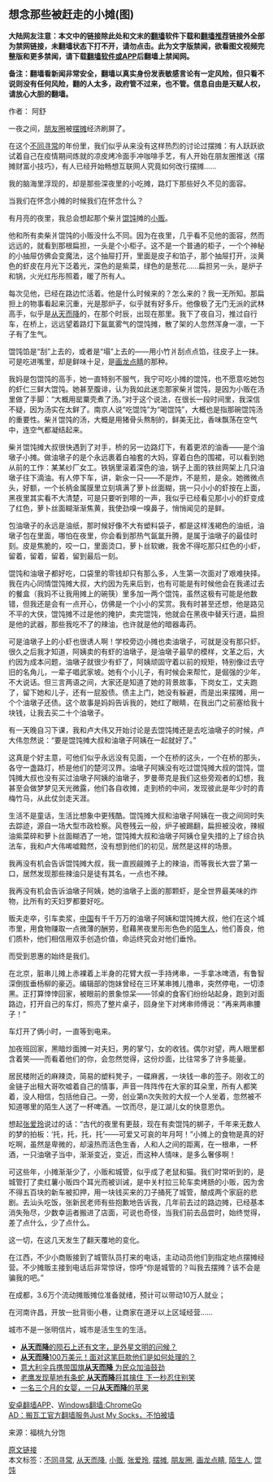  <h2>想念那些被赶走的小摊(图)</h2> <p class="notice"><b>大陆网友注意：本文中的链接除此处和文末的<a href="https://github.com/bannedbook/fanqiang" >翻墙</a>软件下载和<a href="https://github.com/killgcd/justmysocks/blob/master/README.md">翻墙推荐</a>链接外全部为禁网链接，未翻墙状态下打不开，请勿点击。此为文字版禁闻，欲看图文视频完整版和更多禁闻，请下载<a href="https://github.com/bannedbook/fanqiang">翻墙软件或APP</a>后翻墙上禁闻网。</p><p>备注：翻墙看新闻非常安全，翻墙以真实身份发表敏感言论有一定风险，但只看不说则没有任何风险，翻的人太多，政府管不过来，也不管。信息自由是天赋人权，请放心大胆的翻墙。</b></p>  <div class="entry"> <p>作者： 阿舒</p> <p id="conimg">一夜之间，<a href="https://www.bannedbook.org/bnews/tag/%e6%9c%8b%e5%8f%8b%e5%9c%88/" class="st_tag internal_tag" rel="tag" title="标签 朋友圈 下的日志">朋友圈</a>被<a href="https://www.bannedbook.org/bnews/tag/%E6%91%86%E6%91%8A/" class="st_tag internal_tag" rel="tag" title="标签 摆摊 下的日志">摆摊</a>经济刷屏了。</p> <p>在这个<a href="https://www.bannedbook.org/bnews/tag/%E4%B8%8D%E5%90%8C%E5%AF%BB%E5%B8%B8/" class="st_tag internal_tag" rel="tag" title="标签 不同寻常 下的日志">不同寻常</a>的年份里，我们似乎从来没有这样热烈的讨论过摆摊：有人跃跃欲试着自己在疫情期间炼就的凉皮烤冷面手冲咖啡手艺，有人开始在朋友圈推送《摆摊财富小技巧》，有人已经开始畅想互联网人究竟如何改行摆摊……</p> <p>我的脑海里浮现的，却是那些深夜里的小吃摊，路灯下那些好久不见的面容。</p> <p>当我们在怀念小摊的时候我们在怀念什么？</p> <p>有月亮的夜里，我总会想起那个柴爿<a href="https://www.bannedbook.org/bnews/tag/%E9%A6%84%E9%A5%A8/" class="st_tag internal_tag" rel="tag" title="标签 馄饨 下的日志">馄饨</a>摊的<a href="https://www.bannedbook.org/bnews/tag/%E5%B0%8F%E8%B4%A9/" class="st_tag internal_tag" rel="tag" title="标签 小贩 下的日志">小贩</a>。</p> <p>他和所有卖柴爿馄饨的小贩没什么不同。因为在夜里，几乎看不见他的面容，然而远远的，就看到那根扁担，一头是个小柜子。这不是一个普通的柜子，一个个神秘的小抽屉仿佛会变魔法，这个抽屉打开，里面是皮子和馅子，那个抽屉打开，淡黄色的虾皮在月光下泛着光，深色的是紫菜，绿色的是葱花……扁担另一头，是炉子和锅，火光红彤彤照着，暖了所有人。</p> <p>每次见他，已经在路边忙活着。他是什么时候来的？怎么来的？我一无所知。那扁担上的物事看起来沉重，光是那炉子，似乎就有好多斤。他像极了无门无派的武林高手，似乎是<a href="https://www.bannedbook.org/bnews/tag/%E4%BB%8E%E5%A4%A9%E8%80%8C%E9%99%8D/" class="st_tag internal_tag" rel="tag" title="标签 从天而降 下的日志">从天而降</a>的，在那个时辰，出现在那里。我下了夜自习，推过自行车，在桥上，远远望着路灯下氤氲雾气的馄饨摊，散了架的人忽然浑身一凛，一下子有了生气。</p>  <p>馄饨馅是“刮”上去的，或者是“塌”上去的——用小竹爿刮点点馅，往皮子上一抹。可是吃进嘴里，却是鲜味十足，是<a href="https://www.bannedbook.org/bnews/tag/%E7%94%BB%E9%BE%99%E7%82%B9%E7%9D%9B/" class="st_tag internal_tag" rel="tag" title="标签 画龙点睛 下的日志">画龙点睛</a>的那种。</p> <p>我妈是包馄饨的高手，她一直特别不服气，我宁可吃小摊的馄饨，也不愿意吃她包的虾仁三鲜大馄饨。她甚至腹诽，认为我如此迷恋那家柴爿馄饨，是因为小贩在汤里做了手脚：“大概用罂粟壳煮了汤。”对于这个说法，在很长一段时间里，我深信不疑，因为汤实在太鲜了。南京人说“吃馄饨”为“喝馄饨”，大概也是指那碗馄饨汤的重要性。柴爿馄饨的汤，大概是用猪骨头熬制的，鲜美无比，香味飘荡在空气中，连空气都凝结起来。</p> <p>柴爿馄饨摊大叔很快遇到了对手，桥的另一边路灯下，有着更浓的油香——是个油墩子小摊。做油墩子的是个永远裹着白袖套的大妈，穿着白色的围裙，可以看到她从前的工作：某某纱厂女工。铁锅里滚着深色的油，锅子上面的铁丝网架上几只油墩子往下滴油。有人停下车，讲，新汆一只——不是炸，不是煎，是汆。她微微点头，好额，一个长柄金属膜里立刻填满了萝卜丝面糊，挑一只小小的虾按在上面，黑夜里其实看不大清楚，可是只要听到嚓的一声，我似乎已经看见那小小的虾变成了红色，萝卜丝面糊渐渐焦黄，我使劲嗅一嗅鼻子，悄悄闻见的是鲜。</p> <p>包油墩子的永远是油纸，那时候好像不大有塑料袋子，都是这样浅褐色的油纸，油墩子包在里面，哪怕在夜里，你会看到那热气氤氲升腾，是属于油墩子的最佳时刻。皮是焦脆的，咬一口，里面烫口，萝卜丝软嫩，我舍不得吃那只红色的小虾，留着，留着，留着，留到最后一刻。</p> <p>馄饨和油墩子都好吃，口袋里的零钱却只有那么多，人生第一次面对了艰难抉择。我在内心同情馄饨摊大叔，大约因为先来后到，也有可能是有时候他会在我递过去的餐盒（我妈不让我用摊上的碗筷）里多加一两个馄饨，虽然这极有可能是他数错，但我还是会有一点开心，仿佛是一个小小的奖赏。我有时甚至还想，他是路见不平的大侠，馄饨摊不过是他的掩护，卖完馄饨，他就会在黑夜中替天行道，扁担是他的武器，那些我吃不了的辣油，也许就是他的暗器毒药。</p> <p>可是油墩子上的小虾也很诱人啊！学校旁边小摊也卖油墩子，可就是没有那只虾。很久之后我才知道，阿姨卖的有虾的油墩子，是油墩子最早的模样，文革之后，大约因为成本问题，油墩子就很少有虾了，阿姨顽固守着以前的规矩，特别像过去守旧的名角儿，一辈子唱武家坡。她有个小儿子，有时候会来帮忙，是倔强的少年，不大说话。但三言两语之间，大家还是知道了她的背景故事，下岗女工，丈夫跑了，留下她和儿子，还有一屁股债。债主上门，她没有躲避，而是出来摆摊，用一个个油墩子还债。这个故事是妈妈告诉我的，她红了眼睛，在我出门之前塞给我十块钱，让我去买二十个油墩子。</p> <p>有一天晚自习下课，我和卢大伟又开始讨论是去馄饨摊还是去吃油墩子的时候，卢大伟忽然说：“要是馄饨摊大叔和油墩子阿姨在一起就好了。”</p> <p>这真是个好主意，可他们似乎永远没有见面，一个在桥的这头，一个在桥的那头，各守一盏路灯，桥是他们的楚河汉界。油墩子阿姨没有吃过馄饨摊大叔的馄饨，馄饨摊大叔也没有买过油墩子阿姨的油墩子，罗曼蒂克是我们这些旁观者的幻想，我甚至会做梦梦见天光微露，他们各自收摊，走到桥的中间，发现彼此是年少时的青梅竹马，从此仗剑走天涯。</p>  <p>生活不是童话，生活比想象中更残酷。馄饨摊大叔和油墩子阿姨在一夜之间同时失去踪迹，源自一场大型市政检察。风卷残云一般，炉子被踢翻，扁担被没收，辣椒油紫菜碎和萝卜丝面糊洒了一地，馄饨摊大叔和油墩子阿姨仓皇失措的上了综合执法车，我和卢大伟唏嘘黯然，没有想到他们的初见，居然是这样的场景。</p> <p>我再没有机会告诉馄饨摊大叔，我一直觊觎摊子上的辣油，而等我长大尝了第一口，居然发现那些辣油只是徒有其名，一点也不辣。</p> <p>我再没有机会告诉油墩子阿姨，她的油墩子上面的那颗虾，是全世界最美味的炸物，比所有的天妇罗都要好吃。</p> <p>贩夫走卒，引车卖浆，<span class='wp_keywordlink_affiliate'><a href="https://www.bannedbook.org/" title="中国" target="_blank">中国</a></span>有千千万万的油墩子阿姨和馄饨摊大叔，他们在这个城市里，用食物赚取一点微薄的酬劳，慰藉黑夜里形形色色的<a href="https://www.bannedbook.org/bnews/tag/%e9%99%8c%e7%94%9f%e4%ba%ba/" class="st_tag internal_tag" rel="tag" title="标签 陌生人 下的日志">陌生人</a>，他们善良，他们质朴，他们相信用双手创造价值，命运终究会对他们垂怜。</p> <p>而受到恩惠的始终是我们。</p> <p>在北京，脏串儿摊上赤裸着上半身的花臂大叔一手持烤串，一手拿冰啤酒，有鲁智深倒拔垂杨柳的豪迈。编辑部的饱妹曾经在三环某串摊儿撸串，突然停电，一切漆黑。正打算悻悻回家，被眼前的景象惊呆——邻桌的食客们纷纷站起身，跑到对面路边，打开自己的车灯，照亮了整片桌子，回身坐下对烤串师傅说：“再来两串腰子！”</p> <p>车灯开了俩小时，一直等到电来。</p> <p>加夜班回家，黑暗炒面摊一对夫妇，男的掌勺，女的收钱。偶尔对望，两人眼里都含着笑——而看着他们的你，会忽然觉得，这份炒面，比往常多了许多能量。</p>  <p>居民楼附近的麻辣烫，简易的塑料凳子，一碟麻酱，一块钱一串的签子。刚收工的金链子出租大哥吹嘘着自己的情事，声音一阵阵传在大家的耳朵里，所有人都笑着，没人相信，包括他自己。一旁，创业第n次失败的大叔一个人坐着，忽然被不知道哪里的陌生人送了一杯啤酒。一饮而尽，是江湖儿女的快意恩仇。</p> <p>想起<a href="https://www.bannedbook.org/bnews/tag/%e5%bc%a0%e7%88%b1%e7%8e%b2/" class="st_tag internal_tag" rel="tag" title="标签 张爱玲 下的日志">张爱玲</a>说过的话：“古代的夜里有更鼓，现在有卖馄饨的梆子，千年来无数人的梦的拍板：‘托，托，托，托’——可爱又可哀的年月呵！”小摊上的食物是真的好吃啊，虽然是卑微的，却滚热而活色生香，人和人之间的距离，在一根串，一杯酒，一只油墩子当中，渐渐变近，变近，而这种人情味，是多么奢侈啊！</p> <p>可这些年，小摊渐渐少了，小贩和城管，似乎成了老鼠和猫。我们时常听到的，是城管打了卖红薯小贩四个耳光而被训诫，是中关村拉三轮车卖烤肠的小贩，因为舍不得五百块的新车被扣押，用一块钱买来的刀子捅死了城管，酿成两个家庭的悲剧。去汕头吃饭，张新民老师有些抱歉地告诉我，几年前去过的路边摊，已经基本消失殆尽，少数幸运者搬进了店面，可说也奇怪，当我们前去品尝时，始终觉得，差了点什么，少了点什么。</p> <p>这一切，在这几天发生了翻天覆地的变化。</p> <p>在江西，不少小商贩接到了城管队员打来的电话，主动动员他们到指定地点摆摊经营。不少摊贩主接到电话后非常惊讶，惊呼“你是城管的？叫我去摆摊？该不会是骗我的吧。”</p> <p>在成都，3.6万个流动摊贩摊位准备就绪，预计可以带动10万人就业；</p> <p>在河南许昌，开放一批背街小巷，让商家在道牙以上区域经营……</p> <p>城市不是一张明信片，城市是活生生的生活。</p>  <ul class='op-related-articles' title='相关阅读'> <li><a href='https://www.bannedbook.org/bnews/comments/20200530/1336672.html' target='_blank'><b>从天而降</b>的陨石上还有文字，是外星文明的问候？</a></li> <li><a href='https://www.bannedbook.org/bnews/comments/20200526/1334349.html' target='_blank'><b>从天而降</b>100万美元！面对这笔巨款他们是如何处理的？</a></li> <li><a href='https://www.bannedbook.org/bnews/worldnews/20200316/1294356.html' target='_blank'>意大利伞兵携带国旗<b>从天而降</b> 为民众加油鼓劲</a></li> <li><a href='https://www.bannedbook.org/bnews/funmedia/20200310/1291339.html' target='_blank'>老鹰发现草地有条蛇 <b>从天而降</b>将其擒住 下一秒忍住别笑</a></li> <li><a href='https://www.bannedbook.org/bnews/ssgc/20200104/1252951.html' target='_blank'>一名三个月的女婴，一只<b>从天而降</b>的苹果</a></li> </ul> <div class="texttj"> <a href="https://github.com/bannedbook/fanqiang/wiki/%E7%A6%81%E9%97%BB%E7%BD%91%E5%AE%89%E5%8D%93%E7%BF%BB%E5%A2%99%E6%96%B0%E9%97%BBAPP" target="_blank">安卓翻墙APP</a>、<a href="https://github.com/bannedbook/fanqiang/wiki/Chrome%E4%B8%80%E9%94%AE%E7%BF%BB%E5%A2%99%E5%8C%85" target="_blank">Windows翻墙:ChromeGo</a><br/> <a href="https://github.com/killgcd/justmysocks/blob/master/README.md" target="_blank">AD：搬瓦工官方翻墙服务Just My Socks，不怕被墙</a> </div><p> 来源：福桃九分饱 </p><a name='sharetosocial'></a>         <div><a href='https://www.bannedbook.org/bnews/comments/20200606/1340481.html'>原文链接</a></div>  </div><!--END ENTRY--> <div class="postfooter"> <div>本文标签：<a href="https://www.bannedbook.org/bnews/tag/%E4%B8%8D%E5%90%8C%E5%AF%BB%E5%B8%B8/" rel="tag">不同寻常</a>, <a href="https://www.bannedbook.org/bnews/tag/%E4%BB%8E%E5%A4%A9%E8%80%8C%E9%99%8D/" rel="tag">从天而降</a>, <a href="https://www.bannedbook.org/bnews/tag/%E5%B0%8F%E8%B4%A9/" rel="tag">小贩</a>, <a href="https://www.bannedbook.org/bnews/tag/%e5%bc%a0%e7%88%b1%e7%8e%b2/" rel="tag">张爱玲</a>, <a href="https://www.bannedbook.org/bnews/tag/%E6%91%86%E6%91%8A/" rel="tag">摆摊</a>, <a href="https://www.bannedbook.org/bnews/tag/%e6%9c%8b%e5%8f%8b%e5%9c%88/" rel="tag">朋友圈</a>, <a href="https://www.bannedbook.org/bnews/tag/%E7%94%BB%E9%BE%99%E7%82%B9%E7%9D%9B/" rel="tag">画龙点睛</a>, <a href="https://www.bannedbook.org/bnews/tag/%e9%99%8c%e7%94%9f%e4%ba%ba/" rel="tag">陌生人</a>, <a href="https://www.bannedbook.org/bnews/tag/%E9%A6%84%E9%A5%A8/" rel="tag">馄饨</a></div>  </div><!--END POSTFOOTER--> 